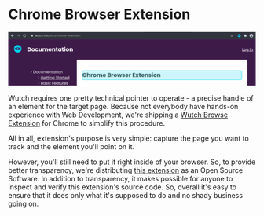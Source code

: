 # Chrome Browser Extension

![Screenshot of Wutch Documentation with active Wutch extension](/images/docs/extension-in-action.png)

Wutch requires one pretty technical pointer to operate - a precise handle of an element for the target page. Because not everybody have hands-on experience with Web Development, we're shipping a [Wutch Browse Extension](https://github.com/av/wutch-chrome-extension) for Chrome to simplify this procedure.

All in all, extension's purpose is very simple: capture the page you want to track and the element you'll point on it.

However, you'll still need to put it right inside of your browser. So, to provide better transparency, we're distributing [this extension](https://github.com/av/wutch-chrome-extension) as an Open Source Software. In addition to transparency, it makes possible for anyone to inspect and verify this extension's source code. So, overall it's easy to ensure that it does only what it's supposed to do and no shady business going on.
